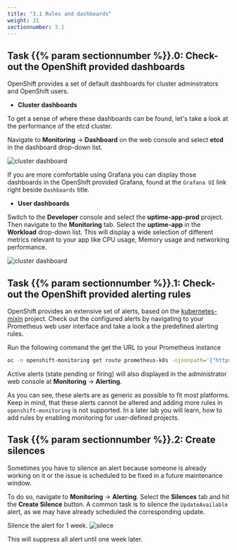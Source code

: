 ```yaml
---
title: "3.1 Rules and dashboards"
weight: 31
sectionnumber: 3.1
---
```


## Task {{% param sectionnumber %}}.0: Check-out the OpenShift provided dashboards

OpenShift provides a set of default dashboards for cluster adminstrators and OpenShift users.

* **Cluster dashboards**

To get a sense of where these dashboards can be found, let's take a look at the performance of the etcd cluster.

Navigate to **Monitoring** -> **Dashboard** on the web console and select **etcd** in the dashboard drop-down list.

![cluster dashboard](../cluster-dashboard.png)

If you are more comfortable using Grafana you can display those dashboards in the OpenShift provided Grafana, found at the `Grafana UI` link right beside `Dashboards` title.

* **User dashboards**

Switch to the **Developer** console and select the **uptime-app-prod** project. Then navigate to the **Monitoring** tab. Select the **uptime-app** in the **Workload** drop-down list. This will display a wide selection of different metrics relevant to your app like CPU usage, Memory usage and networking performance.

![cluster dashboard](../user-dashboard.png)


## Task {{% param sectionnumber %}}.1: Check-out the OpenShift provided alerting rules

OpenShift provides an extensive set of alerts, based on the [kubernetes-mixin](https://github.com/kubernetes-monitoring/kubernetes-mixin) project. Check out the configured alerts by navigating to your Prometheus web user interface and take a look a the predefined alerting rules.

Run the following command the get the URL to your Prometheus instance

```bash
oc -n openshift-monitoring get route prometheus-k8s -ojsonpath='{"https://"}{.spec.host}{"/alerts"}{"\n"}'
```

Active alerts (state pending or firing) will also displayed in the administrator web console at **Monitoring** -> **Alerting**.

As you can see, these alerts are as generic as possible to fit most platforms. Keep in mind, that these alerts cannot be altered and adding more rules in `openshift-monitoring` is not supported. In a later lab you will learn, how to add rules by enabling monitoring for user-defined projects.


## Task {{% param sectionnumber %}}.2: Create silences

Sometimes you have to silence an alert because someone is already working on it or the issue is scheduled to be fixed in a future maintenance window.

To do so, navigate to **Monitoring** -> **Alerting**. Select the **Silences** tab and hit the **Create Silence** button. A common task is to silence the `UpdateAvailable` alert, as we may have already scheduled the corresponding update.

Silence the alert for 1 week.
![silece](../create-silence.png)

This will suppress all alert until one week later.
